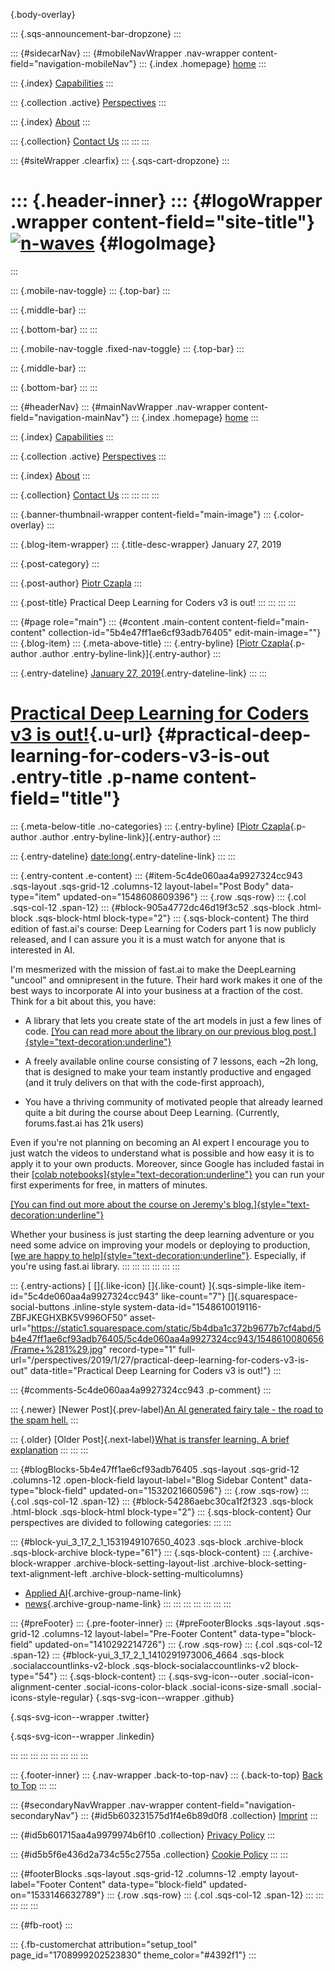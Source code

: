 [](#){.body-overlay}

::: {.sqs-announcement-bar-dropzone}
:::

::: {#sidecarNav}
::: {#mobileNavWrapper .nav-wrapper content-field="navigation-mobileNav"}
::: {.index .homepage}
[home](index.html)
:::

::: {.index}
[Capabilities](services.html)
:::

::: {.collection .active}
[Perspectives](perspectives.html)
:::

::: {.index}
[About](about.html)
:::

::: {.collection}
[Contact Us](contact-us.html)
:::
:::
:::

::: {#siteWrapper .clearfix}
::: {.sqs-cart-dropzone}
:::

::: {.header-inner}
::: {#logoWrapper .wrapper content-field="site-title"}
[![n-waves](http://static1.squarespace.com/static/5b4dba1c372b9677b7cf4abd/t/5b6203c6352f533e63c0b929/1564424024853/?format=1500w)](index.html) {#logoImage}
===============================================================================================================================================
:::

::: {.mobile-nav-toggle}
::: {.top-bar}
:::

::: {.middle-bar}
:::

::: {.bottom-bar}
:::
:::

::: {.mobile-nav-toggle .fixed-nav-toggle}
::: {.top-bar}
:::

::: {.middle-bar}
:::

::: {.bottom-bar}
:::
:::

::: {#headerNav}
::: {#mainNavWrapper .nav-wrapper content-field="navigation-mainNav"}
::: {.index .homepage}
[home](index.html)
:::

::: {.index}
[Capabilities](services.html)
:::

::: {.collection .active}
[Perspectives](perspectives.html)
:::

::: {.index}
[About](about.html)
:::

::: {.collection}
[Contact Us](contact-us.html)
:::
:::
:::
:::

::: {.banner-thumbnail-wrapper content-field="main-image"}
::: {.color-overlay}
:::

::: {.blog-item-wrapper}
::: {.title-desc-wrapper}
January 27, 2019

::: {.post-category}
:::

::: {.post-author}
[Piotr Czapla](perspectivesd28d.html?author=5b09e46da5fcacaf1738d32e)
:::

::: {.post-title}
Practical Deep Learning for Coders v3 is out!
:::
:::
:::
:::

::: {#page role="main"}
::: {#content .main-content content-field="main-content" collection-id="5b4e47ff1ae6cf93adb76405" edit-main-image=""}
::: {.blog-item}
::: {.meta-above-title}
::: {.entry-byline}
[[Piotr
Czapla](perspectivesd28d.html?author=5b09e46da5fcacaf1738d32e){.p-author
.author .entry-byline-link}]{.entry-author}
:::

::: {.entry-dateline}
[January 27,
2019](practical-deep-learning-for-coders-v3-is-out.html){.entry-dateline-link}
:::
:::

[Practical Deep Learning for Coders v3 is out!](practical-deep-learning-for-coders-v3-is-out.html){.u-url} {#practical-deep-learning-for-coders-v3-is-out .entry-title .p-name content-field="title"}
==========================================================================================================

::: {.meta-below-title .no-categories}
::: {.entry-byline}
[[Piotr
Czapla](perspectivesd28d.html?author=5b09e46da5fcacaf1738d32e){.p-author
.author .entry-byline-link}]{.entry-author}
:::

::: {.entry-dateline}
[date:long](practical-deep-learning-for-coders-v3-is-out.html){.entry-dateline-link}
:::
:::

::: {.entry-content .e-content}
::: {#item-5c4de060aa4a9927324cc943 .sqs-layout .sqs-grid-12 .columns-12 layout-label="Post Body" data-type="item" updated-on="1548608609396"}
::: {.row .sqs-row}
::: {.col .sqs-col-12 .span-12}
::: {#block-905a4772dc46d19f3c52 .sqs-block .html-block .sqs-block-html block-type="2"}
::: {.sqs-block-content}
The third edition of fast.ai's course: Deep Learning for Coders part 1
is now publicly released, and I can assure you it is a must watch for
anyone that is interested in AI.

I'm mesmerized with the mission of fast.ai to make the DeepLearning
"uncool" and omnipresent in the future. Their hard work makes it one of
the best ways to incorporate AI into your business at a fraction of the
cost. Think for a bit about this, you have:

-   A library that lets you create state of the art models in just a few
    lines of code. [[You can read more about the library on our previous
    blog post.]{style="text-decoration:underline"}](fastai-v1.html)

-   A freely available online course consisting of 7 lessons, each \~2h
    long, that is designed to make your team instantly productive and
    engaged (and it truly delivers on that with the code-first
    approach),

-   You have a thriving community of motivated people that already
    learned quite a bit during the course about Deep Learning.
    (Currently, forums.fast.ai has 21k users)

Even if you're not planning on becoming an AI expert I encourage you to
just watch the videos to understand what is possible and how easy it is
to apply it to your own products. Moreover, since Google has included
fastai in their [[colab
notebooks]{style="text-decoration:underline"}](https://twitter.com/jeremyphoward/status/1089128401368018945)
you can run your first experiments for free, in matters of minutes.

[[You can find out more about the course on Jeremy\'s
blog.]{style="text-decoration:underline"}](https://www.fast.ai/2019/01/24/course-v3/)

Whether your business is just starting the deep learning adventure or
you need some advice on improving your models or deploying to
production, [[we are happy to
help]{style="text-decoration:underline"}](contact-us/index.html).
Especially, if you're using fast.ai library.
:::
:::
:::
:::
:::
:::

::: {.entry-actions}
[ []{.like-icon} []{.like-count} ]{.sqs-simple-like
item-id="5c4de060aa4a9927324cc943" like-count="7"}
[]{.squarespace-social-buttons .inline-style
system-data-id="1548610019116-ZBFJKEGHXBK5V996OF50"
asset-url="https://static1.squarespace.com/static/5b4dba1c372b9677b7cf4abd/5b4e47ff1ae6cf93adb76405/5c4de060aa4a9927324cc943/1548610080656/Frame+%281%29.jpg"
record-type="1"
full-url="/perspectives/2019/1/27/practical-deep-learning-for-coders-v3-is-out"
data-title="Practical Deep Learning for Coders v3 is out!"}
:::

::: {#comments-5c4de060aa4a9927324cc943 .p-comment}
:::

::: {.newer}
[Newer Post]{.prev-label}[An AI generated fairy tale - the road to the
spam
hell.](2/16/an-ai-generated-fairy-tale-the-road-to-the-spam-hell.html)
:::

::: {.older}
[Older Post]{.next-label}[What is transfer learning. A brief
explanation](2018/11/7/what-is-transfer-learning-a-brief-explanation.html)
:::
:::
:::

::: {#blogBlocks-5b4e47ff1ae6cf93adb76405 .sqs-layout .sqs-grid-12 .columns-12 .open-block-field layout-label="Blog Sidebar Content" data-type="block-field" updated-on="1532021660596"}
::: {.row .sqs-row}
::: {.col .sqs-col-12 .span-12}
::: {#block-54286aebc30ca1f2f323 .sqs-block .html-block .sqs-block-html block-type="2"}
::: {.sqs-block-content}
Our perspectives are divided to following categories:
:::
:::

::: {#block-yui_3_17_2_1_1531949107650_4023 .sqs-block .archive-block .sqs-block-archive block-type="61"}
::: {.sqs-block-content}
::: {.archive-block-wrapper .archive-block-setting-layout-list .archive-block-setting-text-alignment-left .archive-block-setting-multicolumns}
-   [Applied AI](category/Applied%2bAI.html){.archive-group-name-link}
-   [news](category/news.html){.archive-group-name-link}
:::
:::
:::
:::
:::
:::
:::

::: {#preFooter}
::: {.pre-footer-inner}
::: {#preFooterBlocks .sqs-layout .sqs-grid-12 .columns-12 layout-label="Pre-Footer Content" data-type="block-field" updated-on="1410292214726"}
::: {.row .sqs-row}
::: {.col .sqs-col-12 .span-12}
::: {#block-yui_3_17_2_1_1410291973006_4664 .sqs-block .socialaccountlinks-v2-block .sqs-block-socialaccountlinks-v2 block-type="54"}
::: {.sqs-block-content}
::: {.sqs-svg-icon--outer .social-icon-alignment-center .social-icons-color-black .social-icons-size-small .social-icons-style-regular}
[](https://github.com/n-waves){.sqs-svg-icon--wrapper .github}

<div>

</div>

[](https://twitter.com/n_waves_com){.sqs-svg-icon--wrapper .twitter}

<div>

</div>

[](https://www.linkedin.com/company/n-waves/){.sqs-svg-icon--wrapper
.linkedin}

<div>

</div>
:::
:::
:::
:::
:::
:::
:::
:::

::: {.footer-inner}
::: {.nav-wrapper .back-to-top-nav}
::: {.back-to-top}
[Back to Top](#header)
:::
:::

::: {#secondaryNavWrapper .nav-wrapper content-field="navigation-secondaryNav"}
::: {#id5b603231575d1f4e6b89d0f8 .collection}
[Imprint](imprint.html)
:::

::: {#id5b601715aa4a9979974b6f10 .collection}
[Privacy Policy](privacy-policy.html)
:::

::: {#id5b5f6e436d2a734c55c2755a .collection}
[Cookie Policy](cookie-policy.html)
:::
:::

::: {#footerBlocks .sqs-layout .sqs-grid-12 .columns-12 .empty layout-label="Footer Content" data-type="block-field" updated-on="1533146632789"}
::: {.row .sqs-row}
::: {.col .sqs-col-12 .span-12}
:::
:::
:::
:::
:::

::: {#fb-root}
:::

::: {.fb-customerchat attribution="setup_tool" page_id="1708999202523830" theme_color="#4392f1"}
:::
